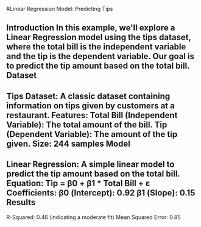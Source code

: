 
#Linear Regression Model: Predicting Tips

Introduction
In this example, we'll explore a Linear Regression model using the tips dataset, where the total bill is the independent variable and the tip is the dependent variable. Our goal is to predict the tip amount based on the total bill.
Dataset
--------
Tips Dataset: A classic dataset containing information on tips given by customers at a restaurant.
Features:
Total Bill (Independent Variable): The total amount of the bill.
Tip (Dependent Variable): The amount of the tip given.
Size: 244 samples
Model
------
Linear Regression: A simple linear model to predict the tip amount based on the total bill.
Equation: Tip = β0 + β1 * Total Bill + ε
Coefficients:
β0 (Intercept): 0.92
β1 (Slope): 0.15
Results
----------
R-Squared: 0.46 (indicating a moderate fit)
Mean Squared Error: 0.85

